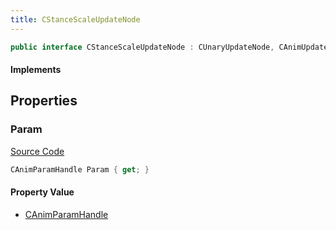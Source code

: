 ```yaml
---
title: CStanceScaleUpdateNode
---
```


```csharp
public interface CStanceScaleUpdateNode : CUnaryUpdateNode, CAnimUpdateNodeBase, ISchemaClass<CAnimUpdateNodeBase>, ISchemaClass<CUnaryUpdateNode>, ISchemaClass<CStanceScaleUpdateNode>, ISchemaField, ISchemaClass, INativeHandle
```

#### Implements

## Properties

### Param

[Source Code](https://github.com/swiftly-solution/swiftlys2/blob/beta/managed/src/SwiftlyS2.Generated/Schemas/Interfaces/CStanceScaleUpdateNode.cs#L16)

```csharp
CAnimParamHandle Param { get; }
```

#### Property Value

- [CAnimParamHandle](/docs/api/shared/schemadefinitions/canimparamhandle)


